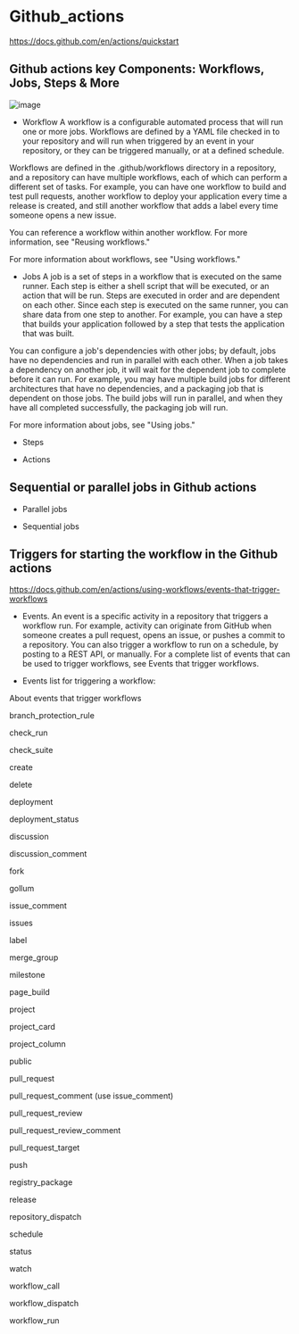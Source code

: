 # Github_actions
https://docs.github.com/en/actions/quickstart


## Github actions key Components: Workflows, Jobs, Steps & More
![image](https://github.com/luiscoco/Github_actions/assets/32194879/920a80f7-7ae4-47c2-9370-2b1b4e4a7e01)

- Workflow
A workflow is a configurable automated process that will run one or more jobs. Workflows are defined by a YAML file checked in to your repository and will run when triggered by an event in your repository, or they can be triggered manually, or at a defined schedule.

Workflows are defined in the .github/workflows directory in a repository, and a repository can have multiple workflows, each of which can perform a different set of tasks. For example, you can have one workflow to build and test pull requests, another workflow to deploy your application every time a release is created, and still another workflow that adds a label every time someone opens a new issue.

You can reference a workflow within another workflow. For more information, see "Reusing workflows."

For more information about workflows, see "Using workflows."

- Jobs
A job is a set of steps in a workflow that is executed on the same runner. Each step is either a shell script that will be executed, or an action that will be run. Steps are executed in order and are dependent on each other. Since each step is executed on the same runner, you can share data from one step to another. For example, you can have a step that builds your application followed by a step that tests the application that was built.

You can configure a job's dependencies with other jobs; by default, jobs have no dependencies and run in parallel with each other. When a job takes a dependency on another job, it will wait for the dependent job to complete before it can run. For example, you may have multiple build jobs for different architectures that have no dependencies, and a packaging job that is dependent on those jobs. The build jobs will run in parallel, and when they have all completed successfully, the packaging job will run.

For more information about jobs, see "Using jobs."


- Steps


- Actions



## Sequential or parallel jobs in Github actions

- Parallel jobs


- Sequential jobs




## Triggers for starting the workflow in the Github actions

https://docs.github.com/en/actions/using-workflows/events-that-trigger-workflows

- Events. An event is a specific activity in a repository that triggers a workflow run. For example, activity can originate from GitHub when someone creates a pull request, opens an issue, or pushes a commit to a repository. You can also trigger a workflow to run on a schedule, by posting to a REST API, or manually.
For a complete list of events that can be used to trigger workflows, see Events that trigger workflows.

- Events list for triggering a workflow:

About events that trigger workflows

branch_protection_rule

check_run

check_suite

create

delete

deployment

deployment_status

discussion

discussion_comment

fork

gollum

issue_comment

issues

label

merge_group

milestone

page_build

project

project_card

project_column

public

pull_request

pull_request_comment (use issue_comment)

pull_request_review

pull_request_review_comment

pull_request_target

push

registry_package

release

repository_dispatch

schedule

status

watch

workflow_call

workflow_dispatch

workflow_run

